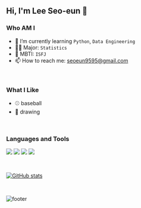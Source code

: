 ## Hi, I'm Lee Seo-eun 👋

### Who AM I
- 🌱 I’m currently learning `Python`, `Data Engineering`
- 🧑‍🎓 Major: `Statistics`
- 🐰 MBTI: `ISFJ`
- 📫 How to reach me: seoeun9595@gmail.com

<br>

### What I Like
- ⚾ baseball
- 🎨 drawing

<br>

### Languages and Tools

<img src="https://img.shields.io/badge/Python-3776AB?style=flat-square&logo=Python&logoColor=white"/> </t>
<img src="https://img.shields.io/badge/R-276DC3?style=flat-square&logo=R&logoColor=white"/> </t>
<img src="https://img.shields.io/badge/SAS-154881?style=flat-square&logo=SAS&logoColor=white"/> </t>
<img src="https://img.shields.io/badge/SPSS-1572B6?style=flat-square&logo=SPSS&logoColor=white"/> </t>

<br>

[![GitHub stats](https://github-readme-stats.vercel.app/api?username=seoeun9595&include_all_commits=true&theme=nord&hide_border=true&count_private=true)](https://github.com/jiholee0/github-readme-stats)

<br>

![footer](https://capsule-render.vercel.app/api?section=footer&type=waving&color=7285A5)
